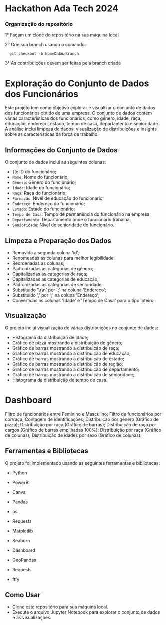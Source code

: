 # Hackathon Ada Tech 2024

### Organização do repositório

1° Façam um clone do repositório na sua máquina local

2° Crie sua branch usando o comando:

      git checkout -b NomeDaSuaBranch

3° As contribuições devem ser feitas pela branch criada  


# Exploração do Conjunto de Dados dos Funcionários  

Este projeto tem como objetivo explorar e visualizar o conjunto de dados dos funcionários obtido de uma empresa. O conjunto de dados contém várias características dos funcionários, como gênero, idade, raça, educação, endereço, estado, tempo de casa, departamento e senioridade. A análise inclui limpeza de dados, visualização de distribuições e insights sobre as características da força de trabalho.

## Informações do Conjunto de Dados  

O conjunto de dados inclui as seguintes colunas:  

- `ID`: ID do funcionário;
- `Nome`: Nome do funcionário;
- `Gênero`: Gênero do funcionário;
- `Idade`: Idade do funcionário;
- `Raça`: Raça do funcionário;
- `Formação`: Nível de educação do funcionário;
- `Endereço`: Endereço do funcionário;
- `Estado`: Estado do funcionário;
- `Tempo de Casa`: Tempo de permanência do funcionário na empresa;
- `Departamento`: Departamento onde o funcionário trabalha;
- `Senioridade`: Nível de senioridade do funcionário.

## Limpeza e Preparação dos Dados  

- Removida a segunda coluna 'id';
- Renomeadas as colunas para melhor legibilidade;
- Reordenadas as colunas;
- Padronizadas as categorias de gênero;
- Capitalizadas as categorias de raça;
- Capitalizadas as categorias de educação;
- Padronizadas as categorias de senioridade;
- Substituído '\r\n' por ';' na coluna 'Endereço';
- Substituído ',' por ';' na coluna 'Endereço';
- Convertidas as colunas 'Idade' e 'Tempo de Casa' para o tipo inteiro.  

## Visualização  

O projeto inclui visualização de várias distribuições no conjunto de dados:  

- Histograma da distribuição de idade;
- Gráfico de pizza mostrando a distribuição de gênero;
- Gráfico de barras mostrando a distribuição de raça;
- Gráfico de barras mostrando a distribuição de educação;
- Gráfico de barras mostrando a distribuição de estado;
- Gráfico de barras mostrando a distribuição de região;
- Gráfico de barras mostrando a distribuição de departamento;
- Gráfico de barras mostrando a distribuição de senioridade;
- Histograma da distribuição de tempo de casa.

# Dashboard
Filtro de funcionários entre Feminino e Masculino;
Filtro de funcionários por cor/raça;
Contagem de identificações;
Distribuição por gênero (Gráfico de pizza);
Distribuição por raça (Gráfico de barras);
Distribuição de raça por cargos (Gráfico de barras empilhadas 100%);
Distribuição por raça (Gráfico de colunas);
Distribuição de idades por sexo (Gráfico de colunas).

## Ferramentas e Bibliotecas  

O projeto foi implementado usando as seguintes ferramentas e bibliotecas:

- Python
- PowerBI
- Canva
- Pandas
- os
- Requests
- Matplotlib
- Seaborn

- Dashboard
- GeoPandas
- Requests
- ftfy  

## Como Usar  

- Clone este repositório para sua máquina local.
- Execute o arquivo Jupyter Notebook para explorar o conjunto de dados e as visualizações.
